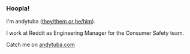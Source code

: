 ### Hoopla!

I'm andytuba ([they/them or he/him](https://pronoun.is/they?or=he)). 

I work at Reddit as Engineering Manager for the Consumer Safety team.

Catch me on [andytuba.com](https://andytuba.com)


<!--
**andytuba/andytuba** is a ✨ _special_ ✨ repository because its `README.md` (this file) appears on your GitHub profile.

Here are some ideas to get you started:

- 🔭 I’m currently working on ...
- 🌱 I’m currently learning ...
- 👯 I’m looking to collaborate on ...
- 🤔 I’m looking for help with ...
- 💬 Ask me about ...
- 📫 How to reach me: ...
- 😄 Pronouns: ...
- ⚡ Fun fact: ...
-->
